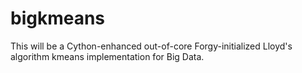 bigkmeans
=========

This will be a Cython-enhanced out-of-core Forgy-initialized Lloyd's algorithm kmeans implementation for Big Data.
